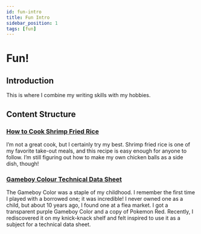 ```yaml
---
id: fun-intro
title: Fun Intro
sidebar_position: 1
tags: [fun]
---
```


# Fun!

## **Introduction**

This is where I combine my writing skills with my hobbies.

## **Content Structure**

### [How to Cook Shrimp Fried Rice](how-to-cook-shrimp-fried-rice.md)

I’m not a great cook, but I certainly try my best. Shrimp fried rice is one of my favorite take-out meals, and this recipe is easy enough for anyone to follow. I’m still figuring out how to make my own chicken balls as a side dish, though!

### [Gameboy Colour Technical Data Sheet](gameboy-colour-technical-data-sheet-portfolio.md)

The Gameboy Color was a staple of my childhood. I remember the first time I played with a borrowed one; it was incredible! I never owned one as a child, but about 10 years ago, I found one at a flea market. I got a transparent purple Gameboy Color and a copy of Pokemon Red. Recently, I rediscovered it on my knick-knack shelf and felt inspired to use it as a subject for a technical data sheet.
